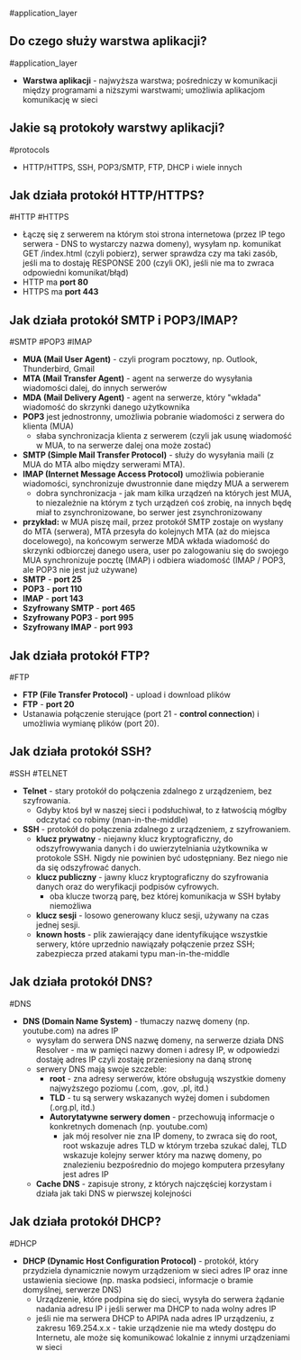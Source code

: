 #application_layer 
## Do czego służy warstwa aplikacji?
#application_layer
- **Warstwa aplikacji** - najwyższa warstwa; pośredniczy w komunikacji między programami a niższymi warstwami; umożliwia aplikacjom komunikację w sieci

## Jakie są protokoły warstwy aplikacji?
#protocols 
- HTTP/HTTPS, SSH, POP3/SMTP, FTP, DHCP i wiele innych

## Jak działa protokół HTTP/HTTPS?
#HTTP #HTTPS
- Łączę się z serwerem na którym stoi strona internetowa (przez IP tego serwera - DNS to wystarczy nazwa domeny), wysyłam np. komunikat GET /index.html (czyli pobierz), serwer sprawdza czy ma taki zasób, jeśli ma to dostaję RESPONSE 200 (czyli OK), jeśli nie ma to zwraca odpowiedni komunikat/błąd)
- HTTP ma **port 80**
- HTTPS ma **port 443**

## Jak działa protokół SMTP i POP3/IMAP?
#SMTP #POP3 #IMAP
- **MUA (Mail User Agent)** - czyli program pocztowy, np. Outlook, Thunderbird, Gmail
- **MTA (Mail Transfer Agent)** - agent na serwerze do wysyłania wiadomości dalej, do innych serwerów
- **MDA (Mail Delivery Agent)** - agent na serwerze, który "wkłada" wiadomość do skrzynki danego użytkownika
- **POP3** jest jednostronny, umożliwia pobranie wiadomości z serwera do klienta (MUA)
	- słaba synchronizacja klienta z serwerem (czyli jak usunę wiadomość w MUA, to na serwerze dalej ona może zostać)
- **SMTP (Simple Mail Transfer Protocol)** - służy do wysyłania maili (z MUA do MTA albo między serwerami MTA).
- **IMAP (Internet Message Access Protocol)** umożliwia pobieranie wiadomości, synchronizuje dwustronnie dane między MUA a serwerem
	- dobra synchronizacja - jak mam kilka urządzeń na których jest MUA, to niezależnie na którym z tych urządzeń coś zrobię, na innych będę miał to zsynchronizowane, bo serwer jest zsynchronizowany
- **przykład:** w MUA piszę mail, przez protokół SMTP zostaje on wysłany do MTA (serwera), MTA przesyła do kolejnych MTA (aż do miejsca docelowego), na końcowym serwerze MDA wkłada wiadomość do skrzynki odbiorczej danego usera, user po zalogowaniu się do swojego MUA synchronizuje pocztę (IMAP) i odbiera wiadomość (IMAP / POP3, ale POP3 nie jest już używane)
- **SMTP** - **port 25**
- **POP3** - **port 110**
- **IMAP** - **port 143**
- **Szyfrowany SMTP** - **port 465**
- **Szyfrowany POP3** - **port 995**
- **Szyfrowany IMAP** - **port 993**

## Jak działa protokół FTP?
#FTP 
- **FTP (File Transfer Protocol)** - upload i download plików
- **FTP** - **port 20**
- Ustanawia połączenie sterujące (port 21 - **control connection**) i umożliwia wymianę plików (port 20).

## Jak działa protokół SSH?
#SSH #TELNET
- **Telnet** - stary protokół do połączenia zdalnego z urządzeniem, bez szyfrowania.
	- Gdyby ktoś był w naszej sieci i podsłuchiwał, to z łatwością mógłby odczytać co robimy (man-in-the-middle)
- **SSH** - protokół do połączenia zdalnego z urządzeniem, z szyfrowaniem.
	- **klucz prywatny** - niejawny klucz kryptograficzny, do odszyfrowywania danych i do uwierzytelniania użytkownika w protokole SSH. Nigdy nie powinien być udostępniany. Bez niego nie da się odszyfrować danych.
	- **klucz publiczny** - jawny klucz kryptograficzny do szyfrowania danych oraz do weryfikacji podpisów cyfrowych.
		- oba klucze tworzą parę, bez której komunikacja w SSH byłaby niemożliwa
	- **klucz sesji** - losowo generowany klucz sesji, używany na czas jednej sesji.
	- **known hosts** - plik zawierający dane identyfikujące wszystkie serwery, które uprzednio nawiązały połączenie przez SSH; zabezpiecza przed atakami typu man-in-the-middle

## Jak działa protokół DNS?
#DNS 
- **DNS (Domain Name System)** - tłumaczy nazwę domeny (np. youtube.com) na adres IP
	- wysyłam do serwera DNS nazwę domeny, na serwerze działa DNS Resolver - ma w pamięci nazwy domen i adresy IP, w odpowiedzi dostaję adres IP czyli zostaję przeniesiony na daną stronę
	- serwery DNS mają swoje szczeble:
		- **root** - zna adresy serwerów, które obsługują wszystkie domeny najwyższego poziomu (.com, .gov, .pl, itd.)
		- **TLD** - tu są serwery wskazanych wyżej domen i subdomen (.org.pl, itd.)
		- **Autorytatywne serwery domen** - przechowują informacje o konkretnych domenach (np. youtube.com)
			- jak mój resolver nie zna IP domeny, to zwraca się do root, root wskazuje adres TLD w którym trzeba szukać dalej, TLD wskazuje kolejny serwer który ma nazwę domeny, po znalezieniu bezpośrednio do mojego komputera przesyłany jest adres IP 
	- **Cache DNS** - zapisuje strony, z których najczęściej korzystam i działa jak taki DNS w pierwszej kolejności

## Jak działa protokół DHCP?
#DHCP 
- **DHCP (Dynamic Host Configuration Protocol)** - protokół, który przydziela dynamicznie nowym urządzeniom w sieci adres IP oraz inne ustawienia sieciowe (np. maska podsieci, informacje o bramie domyślnej, serwerze DNS)
	- Urządzenie, które podpina się do sieci, wysyła do serwera żądanie nadania adresu IP i jeśli serwer ma DHCP to nada wolny adres IP
	- jeśli nie ma serwera DHCP to APIPA nada adres IP urządzeniu, z zakresu 169.254.x.x - takie urządzenie nie ma wtedy dostępu do Internetu, ale może się komunikować lokalnie z innymi urządzeniami w sieci